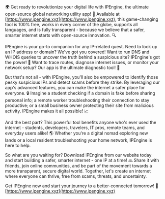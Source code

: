 🌍️ Get ready to revolutionize your digital life with IPEngine, the ultimate open-source global networking utility app! 🚀 Available at [https://www.ipengine.xyz](https://www.ipengine.xyz), this game-changing tool is 100% free, works in every corner of the globe, supports all languages, and is fully transparent - because we believe that a safer, smarter internet starts with open-source innovation. 🔍

IPEngine is your go-to companion for any IP-related quest. Need to look up an IP address or domain? We've got you covered! Want to run DNS and WHOIS queries to uncover the truth behind a suspicious site? IPEngine's got the power! 💪 Want to trace routes, diagnose internet issues, or monitor your network setup? Our app is the ultimate diagnostic tool! 📡

But that's not all - with IPEngine, you'll also be empowered to identify those pesky suspicious IPs and detect scams before they strike. By leveraging our app's advanced features, you can make the internet a safer place for everyone. 🔒️ Imagine a student checking if a domain is fake before sharing personal info; a remote worker troubleshooting their connection to stay productive; or a small business owner protecting their site from malicious activity. IPEngine makes it all possible! 📈

And the best part? This powerful tool benefits anyone who's ever used the internet - students, developers, travelers, IT pros, remote teams, and everyday users alike! 🌎️ Whether you're a digital nomad exploring new lands or a local resident troubleshooting your home network, IPEngine is here to help.

So what are you waiting for? Download IPEngine from our website today and start building a safer, smarter internet - one IP at a time! 🔜 Share it with friends, join online communities, and be part of the movement towards a more transparent, secure digital world. Together, let's create an internet where everyone can thrive, free from scams, threats, and uncertainty.

Get IPEngine now and start your journey to a better-connected tomorrow! 🌟 [https://www.ipengine.xyz](https://www.ipengine.xyz)